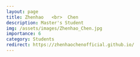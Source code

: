 ```yaml
---
layout: page
title: Zhenhao   <br>  Chen
description: Master's Student
img: /assets/images/Zhenhao_Chen.jpg
importance: 6
category: Students
redirect: https://zhenhaochenofficial.github.io/
---
```

